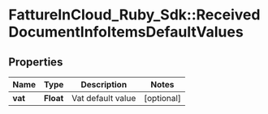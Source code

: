 # FattureInCloud_Ruby_Sdk::ReceivedDocumentInfoItemsDefaultValues

## Properties

| Name | Type | Description | Notes |
| ---- | ---- | ----------- | ----- |
| **vat** | **Float** | Vat default value | [optional] |

